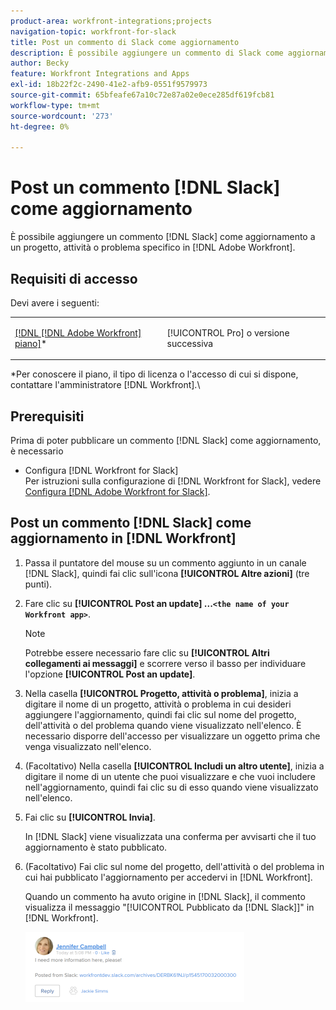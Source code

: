 ```yaml
---
product-area: workfront-integrations;projects
navigation-topic: workfront-for-slack
title: Post un commento di Slack come aggiornamento
description: È possibile aggiungere un commento di Slack come aggiornamento a un progetto, attività o problema specifico in Adobe Workfront.
author: Becky
feature: Workfront Integrations and Apps
exl-id: 18b22f2c-2490-41e2-afb9-0551f9579973
source-git-commit: 65bfeafe67a10c72e87a02e0ece285df619fcb81
workflow-type: tm+mt
source-wordcount: '273'
ht-degree: 0%

---
```


# Post un commento [!DNL Slack] come aggiornamento

È possibile aggiungere un commento [!DNL Slack] come aggiornamento a un progetto, attività o problema specifico in [!DNL Adobe Workfront].

## Requisiti di accesso

Devi avere i seguenti:

<table style="table-layout:auto"> 
 <col> 
 </col> 
 <col> 
 </col> 
 <tbody> 
  <tr> 
   <td role="rowheader"><a href="https://www.workfront.com/plans" target="_blank">[!DNL [!DNL Adobe Workfront] piano]</a>*</td> 
   <td> <p>[!UICONTROL Pro] o versione successiva</p> </td> 
  </tr> 
 </tbody> 
</table>

&#42;Per conoscere il piano, il tipo di licenza o l&#39;accesso di cui si dispone, contattare l&#39;amministratore [!DNL Workfront].\

## Prerequisiti

Prima di poter pubblicare un commento [!DNL Slack] come aggiornamento, è necessario

* Configura [!DNL Workfront for Slack]\
   Per istruzioni sulla configurazione di [!DNL Workfront for Slack], vedere [Configura [!DNL Adobe Workfront for Slack]](../../workfront-integrations-and-apps/using-workfront-with-slack/configure-workfront-for-slack.md).

## Post un commento [!DNL Slack] come aggiornamento in [!DNL Workfront]

1. Passa il puntatore del mouse su un commento aggiunto in un canale [!DNL Slack], quindi fai clic sull&#39;icona **[!UICONTROL Altre azioni]** (tre punti).

1. Fare clic su **[!UICONTROL Post an update] ...`<the name of your Workfront app>`**.

   >[!NOTE]
   >
   >Potrebbe essere necessario fare clic su **[!UICONTROL Altri collegamenti ai messaggi]** e scorrere verso il basso per individuare l&#39;opzione **[!UICONTROL Post an update]**.
   >
   >
1. Nella casella **[!UICONTROL Progetto, attività o problema]**, inizia a digitare il nome di un progetto, attività o problema in cui desideri aggiungere l&#39;aggiornamento, quindi fai clic sul nome del progetto, dell&#39;attività o del problema quando viene visualizzato nell&#39;elenco. È necessario disporre dell&#39;accesso per visualizzare un oggetto prima che venga visualizzato nell&#39;elenco.
1. (Facoltativo) Nella casella **[!UICONTROL Includi un altro utente]**, inizia a digitare il nome di un utente che puoi visualizzare e che vuoi includere nell&#39;aggiornamento, quindi fai clic su di esso quando viene visualizzato nell&#39;elenco.
1. Fai clic su **[!UICONTROL Invia]**.

   In [!DNL Slack] viene visualizzata una conferma per avvisarti che il tuo aggiornamento è stato pubblicato.

1. (Facoltativo) Fai clic sul nome del progetto, dell&#39;attività o del problema in cui hai pubblicato l&#39;aggiornamento per accedervi in [!DNL Workfront].

   Quando un commento ha avuto origine in [!DNL Slack], il commento visualizza il messaggio &quot;[!UICONTROL Pubblicato da [!DNL Slack]]&quot; in [!DNL Workfront].

   ![](assets/slack-update-posted-from-slack-350x112.png)
